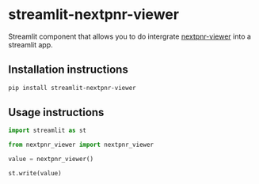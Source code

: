 # streamlit-nextpnr-viewer

Streamlit component that allows you to do intergrate [nextpnr-viewer](https://github.com/EDAcation/nextpnr-viewer) into a streamlit app.

## Installation instructions

```sh
pip install streamlit-nextpnr-viewer
```

## Usage instructions

```python
import streamlit as st

from nextpnr_viewer import nextpnr_viewer

value = nextpnr_viewer()

st.write(value)
```